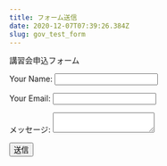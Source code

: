 ```yaml
---
title: フォーム送信
date: 2020-12-07T07:39:26.384Z
slug: gov_test_form
---
```

講習会申込フォーム
<form name="koshukai_201208" method="POST" data-netlify="true">
<p>Your Name: <input type="text" name="name" /></p>  
<p>Your Email: <input type="email" name="email" /></p>
<p>メッセージ: <textarea name="message"></textarea>
</p>
<p><button type="submit">送信</button></p>
</form>